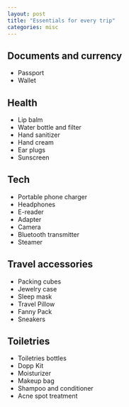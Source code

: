 ```yaml
---
layout: post
title: "Essentials for every trip"
categories: misc
---
```


## Documents and currency
- Passport
- Wallet

## Health 
- Lip balm
- Water bottle and filter
- Hand sanitizer
- Hand cream
- Ear plugs 
- Sunscreen

## Tech
- Portable phone charger
- Headphones
- E-reader
- Adapter
- Camera
- Bluetooth transmitter
- Steamer

## Travel accessories
- Packing cubes
- Jewelry case
- Sleep mask
- Travel Pillow
- Fanny Pack
- Sneakers

## Toiletries
- Toiletries bottles
- Dopp Kit
- Moisturizer
- Makeup bag
- Shampoo and conditioner
- Acne spot treatment

